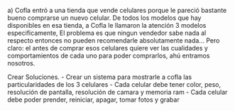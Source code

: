 a) Cofla entró a una tienda que vende celulares porque le pareció bastante bueno comprarse un nuevo celular.
De todos los modelos que hay disponibles en esa tienda, a Cofla le llamaron la atención 3 modelos especificamente, El problema es que ningun vendedor sabe nada al respecto entonces no pueden recomendarle absolutamente nada... Pero claro: el antes de comprar esos celulares quiere ver las cualidades y comportamientos de cada uno para poder comprarlos, ahú entramos nosotros.

Crear Soluciones.
    - Crear un sistema para mostrarle a cofla las particularidades de los 3 celulares
    - Cada celular debe tener color, peso, resolución de pantalla, resolución de camara y memoria ram
    - Cada celular debe poder prender, reiniciar, apagar, tomar fotos y grabar